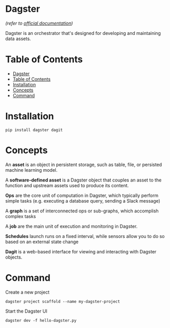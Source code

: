 # Dagster
*(refer to [official documentation](https://docs.dagster.io/getting-started))*

Dagster is an orchestrator that's designed for developing and maintaining data assets.

# Table of Contents
- [Dagster](#dagster)
- [Table of Contents](#table-of-contents)
- [Installation](#installation)
- [Concepts](#concepts)
- [Command](#command)


# Installation
``` shell
pip install dagster dagit
```

# Concepts
An **asset** is an object in persistent storage, such as table, file, or persisted machine learning model.

A **software-defined asset** is a Dagster object that couples an asset to the function and upstream assets used to produce its content.

**Ops** are the core unit of computation in Dagster, which typically perform simple tasks (e.g. executing a database query, sending a Slack message)

A **graph** is a set of interconnected ops or sub-graphs, which accomplish complex tasks

A **job** are the main unit of execution and monitoring in Dagster.

**Schedules** launch runs on a fixed interval, while sensors allow you to do so based on an external state change

**Dagit** is a web-based interface for viewing and interacting with Dagster objects.


# Command
Create a new project
``` shell
dagster project scaffold --name my-dagster-project
```

Start the Dagster UI
``` shell
dagster dev -f hello-dagster.py
```
